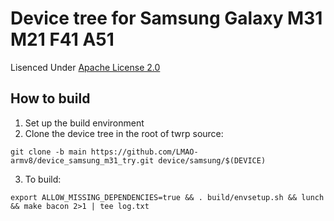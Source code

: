 # Device tree for Samsung Galaxy M31 M21 F41 A51

Lisenced Under [Apache License 2.0](https://www.apache.org/licenses/LICENSE-2.0)

## How to build
1. Set up the build environment 
2. Clone the device tree in the root of twrp source:
```
git clone -b main https://github.com/LMAO-armv8/device_samsung_m31_try.git device/samsung/$(DEVICE)
```
3. To build:
```
export ALLOW_MISSING_DEPENDENCIES=true && . build/envsetup.sh && lunch && make bacon 2>1 | tee log.txt
```
